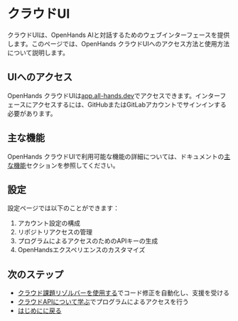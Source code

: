 # クラウドUI

クラウドUIは、OpenHands AIと対話するためのウェブインターフェースを提供します。このページでは、OpenHands クラウドUIへのアクセス方法と使用方法について説明します。

## UIへのアクセス

OpenHands クラウドUIは[app.all-hands.dev](https://app.all-hands.dev)でアクセスできます。インターフェースにアクセスするには、GitHubまたはGitLabアカウントでサインインする必要があります。

<!-- 画像は将来のアップデートで追加されます -->
<!-- ![OpenHands クラウドUI](/img/docs/openhands-cloud-ui.png) -->

## 主な機能

OpenHands クラウドUIで利用可能な機能の詳細については、ドキュメントの[主な機能](../key-features.md)セクションを参照してください。

## 設定

設定ページでは以下のことができます：

1. アカウント設定の構成
2. リポジトリアクセスの管理
3. プログラムによるアクセスのためのAPIキーの生成
4. OpenHandsエクスペリエンスのカスタマイズ

## 次のステップ

- [クラウド課題リゾルバーを使用する](./cloud-issue-resolver.md)でコード修正を自動化し、支援を受ける
- [クラウドAPIについて学ぶ](./cloud-api.md)でプログラムによるアクセスを行う
- [はじめにに戻る](./openhands-cloud.md)
